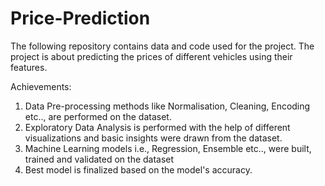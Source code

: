 # Price-Prediction

The following repository contains data and code used for the project.
The project is about predicting the prices of different vehicles using their features.

Achievements:
  1. Data Pre-processing methods like Normalisation, Cleaning, Encoding etc.., are performed on the dataset.
  2. Exploratory Data Analysis is performed with the help of different visualizations and basic insights were drawn from the dataset.
  3. Machine Learning models i.e., Regression, Ensemble etc.., were built, trained and validated on the dataset
  4. Best model is finalized based on the model's accuracy.
